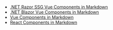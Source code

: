 - [.NET Razor SSG Vue Components in Markdown](/posts/javascript)
- [.NET Blazor Vue Components in Markdown](https://blazor-vue.web-templates.io/posts/javascript)
- [Vue Components in Markdown](https://press-vue.servicestack.net/posts/markdown-components-in-vue)
- [React Components in Markdown](https://press-react.servicestack.net/posts/markdown-components-in-react)
